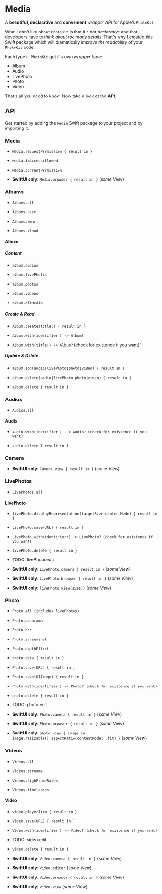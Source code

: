 # Media

A **beautiful**, **declarative** and **convenient** *wrapper API* for Apple's `PhotoKit`

What I don't like about `PhotoKit` is that it's *not declarative* and that developers have to *think about too many details*.
That's why I created this Swift package which will dramatically *improve the readability* of your `PhotoKit` code.

Each *type* in `PhotoKit` got it's own *wrapper type*:

- Album
- Audio
- LivePhoto
- Photo
- Video

That's all you need to know. Now take a look at the **API**.

## API

Get started by adding the `Media` Swift package to your project and by importing it.

### Media

- `Media.requestPermission { result in }`

- `Media.isAccessAllowed`

- `Media.currentPermission`

- **SwiftUI only**: `Media.browser { result in }` (*some View*)

### Albums

- `Albums.all`

- `Albums.user`

- `Albums.smart`

- `Albums.cloud`

#### Album

##### Content

- `album.audios`

- `album.livePhotos`

- `album.photos`

- `album.videos`

- `album.allMedia`

##### **C**reate & **R**ead

- `Album.create(title:) { result in }`

- `Album.with(identifier:) -> Album?`

- `Album.with(title:) -> Album?` (check for existence if you want)`

##### **U**pdate & **D**elete

- `album.add(audio|livePhoto|photo|video) { result in }`

- `album.delete(audio|livePhoto|photo|video) { result in }`

- `album.delete { result in }`

### Audios

- `Audios.all`

#### Audio

- `Audio.with(identifier:) - > Audio? (check for existence if you want)`

- `audio.delete { result in }`

### Camera

- **SwiftUI only**: `Camera.view { result in }` (*some View*)

### LivePhotos

- `LivePhotos.all`

#### LivePhoto

- `livePhoto.displayRepresentation(targetSize:contentMode) { result in }`

- `LivePhoto.save(URL) { result in }`

- `LivePhoto.with(identifier:) -> LivePhoto? (check for existence if you want)`

- `livePhoto.delete { result in }`

- TODO: livePhoto.edit

- **SwiftUI only**: `LivePhoto.camera { result in }` (*some View*)

- **SwiftUI only**: `LivePhoto.browser { result in }` (*some View*)

- **SwiftUI only**: `livePhoto.view(size:)` (*some View*)

### Photo

- `Photo.all (includes livePhotos)`

- `Photo.panorama`

- `Photo.hdr`

- `Photo.screenshot`

- `Photo.depthEffect`

- `photo.data { result in }`

- `Photo.save(URL) { result in }`

- `Photo.save(UIImage) { result in }`

- `Photo.with(identifier:) -> Photo? (check for existence if you want)`

- `photo.delete { result in }`

- TODO: photo.edit

- **SwiftUI only**: `Photo.camera { result in }` (*some View*)

- **SwiftUI only**: `Photo.browser { result in }` (*some View*)

- **SwiftUI only**: `photo.view { image in image.resizable().aspectRatio(contentMode: .fit) }` (*some View*)

### Videos

- `Videos.all`

- `Videos.streams`

- `Videos.highFrameRates`

- `Videos.timelapses`

#### Video

- `video.playerItem { result in }`

- `Video.save(URL) { result in }`

- `Video.with(identifier:) -> Video? (check for existence if you want)`

- TODO: video.edit

- `video.delete { result in }`

- **SwiftUI only**: `Video.camera { result in }` (*some View*)

- **SwiftUI only**: `Video.editor` (*some View*)

- **SwiftUI only**: `Video.browser { result in }` (*some View*)

- **SwiftUI only**: `video.view` (*some View*)
